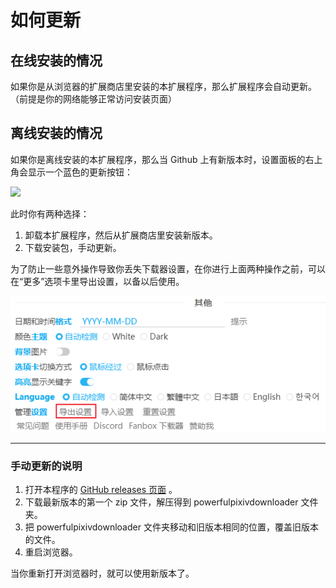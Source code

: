 # 如何更新

## 在线安装的情况

如果你是从浏览器的扩展商店里安装的本扩展程序，那么扩展程序会自动更新。（前提是你的网络能够正常访问安装页面）

## 离线安装的情况

如果你是离线安装的本扩展程序，那么当 Github 上有新版本时，设置面板的右上角会显示一个蓝色的更新按钮：

![](./images/2019-09-18-16-28-21.png)

此时你有两种选择：

1. 卸载本扩展程序，然后从扩展商店里安装新版本。
2. 下载安装包，手动更新。


为了防止一些意外操作导致你丢失下载器设置，在你进行上面两种操作之前，可以在“更多”选项卡里导出设置，以备以后使用。

![](./images/20220802_173419.png)

-------

### 手动更新的说明

1. 打开本程序的 [GitHub releases 页面](https://github.com/xuejianxianzun/PixivBatchDownloader/releases ':target=_blank') 。
2. 下载最新版本的第一个 zip 文件，解压得到 powerfulpixivdownloader 文件夹。
3. 把 powerfulpixivdownloader 文件夹移动和旧版本相同的位置，覆盖旧版本的文件。
4. 重启浏览器。

当你重新打开浏览器时，就可以使用新版本了。
